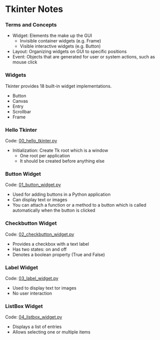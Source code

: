 # Tkinter Notes

### Terms and Concepts

* Widget: Elements the make up the GUI
  * Invisible container widgets (e.g. Frame)
  * Visible interactive widgets (e.g. Button)
* Layout: Organizing widgets on GUI to specific positions
* Event: Objects that are generated for user or system actions, such as mouse click

### Widgets

Tkinter provides 18 built-in widget implementations.

* Button
* Canvas
* Entry
* Scrollbar
* Frame

### Hello Tkinter

Code: [00_hello_tkinter.py](00_hello_tkinter.py)

* Initialization: Create Tk root which is a window
  * One root per application
  * It should be created before anything else

### Button Widget

Code: [01_button_widget.py](01_button_widget.py)

* Used for adding buttons in a Python application
* Can display text or images
* You can attach a function or a method to a button which is called automatically when the button is clicked

### Checkbutton Widget

Code: [02_checkbutton_widget.py](02_checkbutton_widget.py)

* Provides a checkbox with a text label
* Has two states: on and off
* Denotes a boolean property (True and False)

### Label Widget

Code: [03_label_widget.py](03_label_widget.py)

* Used to display text tor images
* No user interaction

### ListBox Widget

Code: [04_listbox_widget.py](04_listbox_widget.py)

* Displays a list of entries
* Allows selecting one or multiple items

